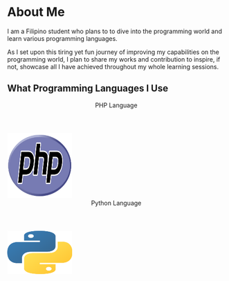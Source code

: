 # About Me

I am a Filipino student who plans to to dive into the programming world and learn various programming languages.

As I set upon this tiring yet fun journey of improving my capabilities on the programming world, I plan to share my
works and contribution to inspire, if not, showcase all I have achieved throughout my whole learning sessions.

## What Programming Languages I Use
<DOCTYPE html>
<html>
  <header>
    <header style="text-align:center">PHP Language</header>
  </header>
  <body>
    <img src="images/languages/php.png", alt="php_logo", width="150", height="150">
  </body>
</html>
<html>
  <header>
    <header style="text-align:center">Python Language</header>
  </header>
  <body>
    <img src="images/languages/python.png", alt="python_logo", width="150", height="100">
  </body>
</html>
